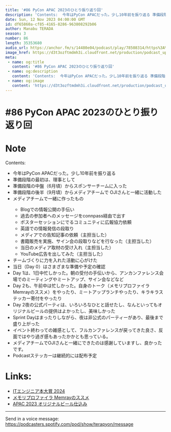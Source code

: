 ```yaml
---
title: '#86 PyCon APAC 2023のひとり振り返り回'
description: 'Contents:  今年はPyCon APACだった。少し10年前を振り返る 準備段階の最初は、理事として 準備段階の中盤（6月頃）からスポンサーチームに入った 準備段階の後半（9月頃）からメディア'
date: Sun, 12 Nov 2023 04:00:00 GMT
id: df65860a-cf85-4165-8286-963808292b06
author: Manabu TERADA
season: 3
number: 86
length: 35353680
audio_url: https://anchor.fm/s/14480e04/podcast/play/78508314/https%3A%2F%2Fd3ctxlq1ktw2nl.cloudfront.net%2Fstaging%2F2023-10-12%2F3c235667-df62-ac38-dfc1-8fe335e6f984.mp3
image_href: https://d3t3ozftmdmh3i.cloudfront.net/production/podcast_uploaded/3302665/3302665-1582446732992-f3e5401da36c1.jpg
meta:
 - name: og:title
   content: '#86 PyCon APAC 2023のひとり振り返り回'
 - name: og:description
   content: 'Contents:  今年はPyCon APACだった。少し10年前を振り返る 準備段階の最初は、理事として 準備段階の中盤（6月頃）からスポンサーチームに入った 準備段階の後半（9月頃）からメディア'
 - name: og:image
   content: 'https://d3t3ozftmdmh3i.cloudfront.net/production/podcast_uploaded/3302665/3302665-1582446732992-f3e5401da36c1.jpg'
---
```

# #86 PyCon APAC 2023のひとり振り返り回

<DisplayDate :dateStr="'Sun, 12 Nov 2023 04:00:00 GMT'" />
<DisplaySeason :season="3" :topic="86" />


# Note

<p>Contents:</p>
<ul>
 <li>今年はPyCon APACだった。少し10年前を振り返る</li>
 <li>準備段階の最初は、理事として</li>
  <li>準備段階の中盤（6月頃）からスポンサーチームに入った</li>
  <li>準備段階の後半（9月頃）からメディアチームで OJIさんと一緒に活動した</li>
  <li>メディアチームで一緒に作ったもの</li>
<ul>
  <li>Blogでの情報公開の手伝い</li>
  <li>過去の参加者へのメッセージをconnpass経由で出す</li>
  <li>ポスターセッションにでるコミュニティに広報協力依頼</li>
  <li>英語での情報発信の段取り</li>
  <li>メディアでの告知記事の依頼（主担当した）</li>
  <li>書籍販売を実施、サイン会の段取りなどを行なった（主担当した）</li>
  <li>当日のメディア取材の受け入れ（主担当した）</li>
  <li>YouTube広告を出してみた（主担当した）</li>
</ul>
  <li>チームづくりに力を入れた活動に心がけた</li>
  <li>当日（Day 0）はさまざまな準備や予定の確認</li>
  <li>Day 1は、1日中忙しかった。朝の受付の手伝いから、アンカンファレンス会場でのミーティングやミートアップ、サイン会などなど</li>
  <li>Day 2も、午前中は忙しかった。自身のトーク（メモリプロファイラMemrayのススメ）をやったり、ミートアップランチやったり、キラキラステッカー寄付をやったり</li>
  <li>Day 2夜の公式パーティは、いろいろなひとと話せたし、なんといってもオリジナルビールの提供はよかったし、美味しかった</li>
  <li>Sprint Dayはまったりしながら、夜は非公式のパーティーがあり、最後まで盛り上がった</li>
  <li>イベント終わっての雑感として、フルカンファレンスが戻ってきた良さ、反面ではやり過ぎ感もあったかかとも思っている。</li>
  <li>メディアチームでOJIさんと一緒にできたのは感謝していますし、良かったです。</li>
  <li>Podcastステッカーは継続的には配布予定</li>
</ul>

# Links:

- [ITエンジニア本大賞 2024](⁠https://www.shoeisha.co.jp/campaign/award/vote)
- ⁠[メモリプロファイラ Memrayのススメ](⁠https://speakerdeck.com/terapyon/memoripurohuairamemraynosusume⁠PyCon)
- [APAC 2023 オリジナルビール仕込み](⁠https://youtu.be/Vp6go5KCpKA?si=Km62FZbVPhzWgIwL⁠)


--- 

Send in a voice message: https://podcasters.spotify.com/pod/show/terapyon/message



<Player title="#86 PyCon APAC 2023のひとり振り返り回" 
  audio_url="https://anchor.fm/s/14480e04/podcast/play/78508314/https%3A%2F%2Fd3ctxlq1ktw2nl.cloudfront.net%2Fstaging%2F2023-10-12%2F3c235667-df62-ac38-dfc1-8fe335e6f984.mp3" 
  image_href="https://d3t3ozftmdmh3i.cloudfront.net/production/podcast_uploaded/3302665/3302665-1582446732992-f3e5401da36c1.jpg" 
/>

